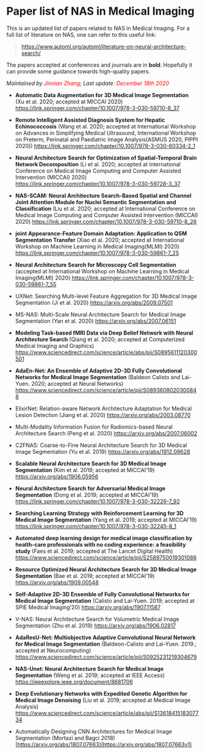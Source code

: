 # Paper list of NAS in Medical Imaging
 This is an updated list of papers related to NAS in Medical Imaging. For a full list of literature on NAS, one can refer to this useful link:

> https://www.automl.org/automl/literature-on-neural-architecture-search/

The papers accepted at conferences and journals are in **bold**. Hopefully it can provide some guidance towards high-quality papers.

*Maintained by <span style="color:red">Jinnian Zhang</span>;*  *Last update: <span style="color:red">December 18th 2020</span>*

- **Automatic Data Augmentation for 3D Medical Image Segmentation** (Xu et al. 2020; accepted at MICCAI 2020)
  https://link.springer.com/chapter/10.1007/978-3-030-59710-8_37

- **Remote Intelligent Assisted Diagnosis System for Hepatic Echinococcosis** (Wang et al. 2020; accepted at International Workshop on Advances in Simplifying Medical Ultrasound, International Workshop on Preterm, Perinatal and Paediatric Image Analysis(ASMUS 2020, PIPPI 2020))
  https://link.springer.com/chapter/10.1007/978-3-030-60334-2_1

- **Neural Architecture Search for Optimization of Spatial-Temporal Brain Network Decomposition** (Li et al. 2020; accepted at International Conference on Medical Image Computing and Computer Assisted Intervention (MICCAI) 2020)
  https://link.springer.com/chapter/10.1007/978-3-030-59728-3_37
- **NAS-SCAM: Neural Architecture Search-Based Spatial and Channel Joint Attention Module for Nuclei Semantic Segmentation and Classification** (Liu et al. 2020; accepted at International Conference on Medical Image Computing and Computer Assisted Intervention (MICCAI) 2020)
  https://link.springer.com/chapter/10.1007/978-3-030-59710-8_26
- **joint Appearance-Feature Domain Adaptation: Application to QSM Segmentation Transfer** (Xiao et al. 2020; accepted at International Workshop on Machine Learning in Medical Imaging(MLMI) 2020)
  https://link.springer.com/chapter/10.1007/978-3-030-59861-7_25
- **Neural Architecture Search for Microscopy Cell Segmentation** (accepted at International Workshop on Machine Learning in Medical Imaging(MLMI) 2020)
  https://link.springer.com/chapter/10.1007/978-3-030-59861-7_55
- UXNet: Searching Multi-level Feature Aggregation for 3D Medical Image Segmentation (Ji et al. 2020)
  https://arxiv.org/abs/2009.07501
- MS-NAS: Multi-Scale Neural Architecture Search for Medical Image Segmentation (Yan et al. 2020)
  https://arxiv.org/abs/2007.06151
- **Modeling Task-based fMRI Data via Deep Belief Network with Neural Architecture Search** (Qiang et al. 2020; accepted at Computerized Medical Imaging and Graphics)
  https://www.sciencedirect.com/science/article/abs/pii/S0895611120300501
- **AdaEn-Net: An Ensemble of Adaptive 2D-3D Fully Convolutional Networks for Medical Image Segmentation** (Baldeon Calisto and Lai-Yuen. 2020; accepted at Neural Networks)
  https://www.sciencedirect.com/science/article/pii/S0893608020300848
- ElixirNet: Relation-aware Network Architecture Adaptation for Medical Lesion Detection (Jiang et al. 2020)
  https://arxiv.org/abs/2003.08770
- Multi-Modality Information Fusion for Radiomics-based Neural Architecture Search (Peng et al. 2020)
  https://arxiv.org/abs/2007.06002
- C2FNAS: Coarse-to-Fine Neural Architecture Search for 3D Medical Image Segmentation (Yu et al. 2019)
  https://arxiv.org/abs/1912.09628
- **Scalable Neural Architecture Search for 3D Medical Image Segmentation** (Kim et al. 2019; accepted at MICCAI’19)
  https://arxiv.org/abs/1906.05956
- **Neural Architecture Search for Adversarial Medical Image Segmentation** (Dong et al. 2019; accepted at MICCAI’19)
  https://link.springer.com/chapter/10.1007/978-3-030-32226-7_92
- **Searching Learning Strategy with Reinforcement Learning for 3D Medical Image Segmentation** (Yang et al. 2019; accepted at MICCAI’19)
  https://link.springer.com/chapter/10.1007/978-3-030-32245-8_1
- **Automated deep learning design for medical image classification by health-care professionals with no coding experience: a feasibility study** (Faes et al. 2019; accepted at The Lancet Digital Health)
  https://www.sciencedirect.com/science/article/pii/S2589750019301086
- **Resource Optimized Neural Architecture Search for 3D Medical Image Segmentation** (Bae et al. 2019; accepted at MICCAI’19)
  https://arxiv.org/abs/1909.00548
- **Self-Adaptive 2D-3D Ensemble of Fully Convolutional Networks for Medical Image Segmentation** (Calisto and Lai-Yuen. 2019; accepted at SPIE Medical Imaging’20)
  https://arxiv.org/abs/1907.11587
- V-NAS: Neural Architecture Search for Volumetric Medical Image Segmentation (Zhu et al. 2019)
  https://arxiv.org/abs/1906.02817
- **AdaResU-Net: Multiobjective Adaptive Convolutional Neural Network for Medical Image Segmentation** (Baldeon-Calisto and Lai-Yuen. 2019.; accepted at Neurocomputing)
  https://www.sciencedirect.com/science/article/pii/S0925231219304679
- **NAS-Unet: Neural Architecture Search for Medical Image Segmentation** (Weng et al. 2019; accepted at IEEE Access)
  https://ieeexplore.ieee.org/document/8681706
- **Deep Evolutionary Networks with Expedited Genetic Algorithm for Medical Image Denoising** (Liu et al. 2019; accepted at Medical Image Analysis)
  https://www.sciencedirect.com/science/article/abs/pii/S1361841518307734
- Automatically Designing CNN Architectures for Medical Image Segmentation (Mortazi and Bagci 2018)
  [https://arxiv.org/abs/1807.07663](https://arxiv.org/abs/1807.07663v1)

